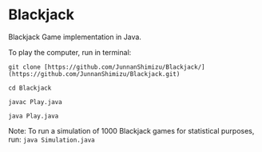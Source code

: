 # Blackjack
Blackjack Game implementation in Java.


To play the computer, run in terminal:

```
git clone [https://github.com/JunnanShimizu/Blackjack/](https://github.com/JunnanShimizu/Blackjack.git)
```
```
cd Blackjack
```
```
javac Play.java
```
```
java Play.java
```
Note: To run a simulation of 1000 Blackjack games for statistical purposes, run: `java Simulation.java`
